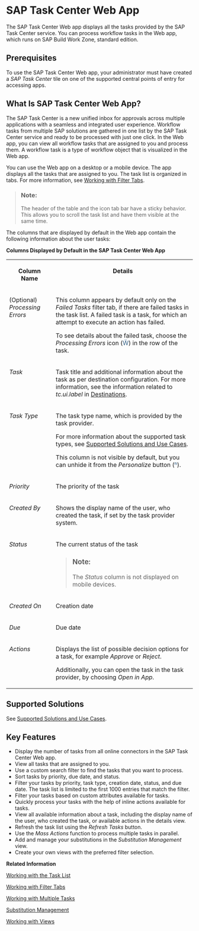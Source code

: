 <!-- loiob572094a8b584a338e80820d25b0df87 -->

<link rel="stylesheet" type="text/css" href="../css/sap-icons.css"/>

# SAP Task Center Web App

The SAP Task Center Web app displays all the tasks provided by the SAP Task Center service. You can process workflow tasks in the Web app, which runs on SAP Build Work Zone, standard edition.



<a name="loiob572094a8b584a338e80820d25b0df87__section_jfk_fkh_tgb"/>

## Prerequisites

To use the SAP Task Center Web app, your administrator must have created a *SAP Task Center* tile on one of the supported central points of entry for accessing apps.



<a name="loiob572094a8b584a338e80820d25b0df87__section_q5k_2kh_tgb"/>

## What Is SAP Task Center Web App?

The SAP Task Center is a new unified inbox for approvals across multiple applications with a seamless and integrated user experience. Workflow tasks from multiple SAP solutions are gathered in one list by the SAP Task Center service and ready to be processed with just one click. In the Web app, you can view all workflow tasks that are assigned to you and process them. A workflow task is a type of workflow object that is visualized in the Web app.

You can use the Web app on a desktop or a mobile device. The app displays all the tasks that are assigned to you. The task list is organized in tabs. For more information, see [Working with Filter Tabs](working-with-filter-tabs-df0aec8.md).

> ### Note:  
> The header of the table and the icon tab bar have a sticky behavior. This allows you to scroll the task list and have them visible at the same time.

The columns that are displayed by default in the Web app contain the following information about the user tasks:

**Columns Displayed by Default in the SAP Task Center Web App**


<table>
<tr>
<th valign="top">

Column Name

</th>
<th valign="top">

Details

</th>
</tr>
<tr>
<td valign="top">

\(Optional\) *Processing Errors*

</td>
<td valign="top">

This column appears by default only on the *Failed Tasks* filter tab, if there are failed tasks in the task list. A failed task is a task, for which an attempt to execute an action has failed.

To see details about the failed task, choose the *Processing Errors* icon \(<span style="font-size:16px;"><span style="color:#346187;"><span class="SAP-icons"></span></span></span>\) in the row of the task.

</td>
</tr>
<tr>
<td valign="top">

*Task*

</td>
<td valign="top">

Task title and additional information about the task as per destination configuration. For more information, see the information related to *tc.ui.label* in [Destinations](../40-administration/destinations-3470733.md).

</td>
</tr>
<tr>
<td valign="top">

*Task Type*

</td>
<td valign="top">

The task type name, which is provided by the task provider.

For more information about the supported task types, see [Supported Solutions and Use Cases](../10-what-is/supported-solutions-and-use-cases-758209c.md).

This column is not visible by default, but you can unhide it from the *Personalize* button \(<span style="color:#346187;"><span class="SAP-icons"></span></span>\).

</td>
</tr>
<tr>
<td valign="top">

*Priority*

</td>
<td valign="top">

The priority of the task

</td>
</tr>
<tr>
<td valign="top">

*Created By*

</td>
<td valign="top">

Shows the display name of the user, who created the task, if set by the task provider system.

</td>
</tr>
<tr>
<td valign="top">

*Status*

</td>
<td valign="top">

The current status of the task

> ### Note:  
> The *Status* column is not displayed on mobile devices.



</td>
</tr>
<tr>
<td valign="top">

*Created On*

</td>
<td valign="top">

Creation date

</td>
</tr>
<tr>
<td valign="top">

*Due*

</td>
<td valign="top">

Due date

</td>
</tr>
<tr>
<td valign="top">

*Actions*

</td>
<td valign="top">

Displays the list of possible decision options for a task, for example *Approve* or *Reject*.

Additionally, you can open the task in the task provider, by choosing *Open in App*.

</td>
</tr>
</table>



<a name="loiob572094a8b584a338e80820d25b0df87__section_rpf_wpl_rpb"/>

## Supported Solutions

See [Supported Solutions and Use Cases](../10-what-is/supported-solutions-and-use-cases-758209c.md).



<a name="loiob572094a8b584a338e80820d25b0df87__section_apl_psc_zz"/>

## Key Features

-   Display the number of tasks from all online connectors in the SAP Task Center Web app.
-   View all tasks that are assigned to you.
-   Use a custom search filter to find the tasks that you want to process.
-   Sort tasks by priority, due date, and status.
-   Filter your tasks by priority, task type, creation date, status, and due date. The task list is limited to the first 1000 entries that match the filter.
-   Filter your tasks based on custom attributes available for tasks.
-   Quickly process your tasks with the help of inline actions available for tasks.
-   View all available information about a task, including the display name of the user, who created the task, or available actions in the details view.
-   Refresh the task list using the *Refresh Tasks* button.
-   Use the *Mass Actions* function to process multiple tasks in parallel.
-   Add and manage your substitutions in the *Substitution Management* view.
-   Create your own views with the preferred filter selection.

**Related Information**  


[Working with the Task List](working-with-the-task-list-fe4a8b3.md "In the SAP Task Center Web app, you can search for a specific task in the task list, and filter or sort your user tasks by predefined criteria. You can also refresh the task list and personalize the table columns.")

[Working with Filter Tabs](working-with-filter-tabs-df0aec8.md "Filter tabs organize your tasks in prefiltered semantic groups for better efficiency.")

[Working with Multiple Tasks](working-with-multiple-tasks-9f8ef8e.md "You can process multiple tasks at once, by using the Mass Actions functionality.")

[Substitution Management](substitution-management-bef9b2d.md "Use Substitution Management to view and maintain your substitutions.")

[Working with Views](working-with-views-b446cc8.md "Create, store, access your customized search filters in views to easily access the tasks you would like to work on.")


